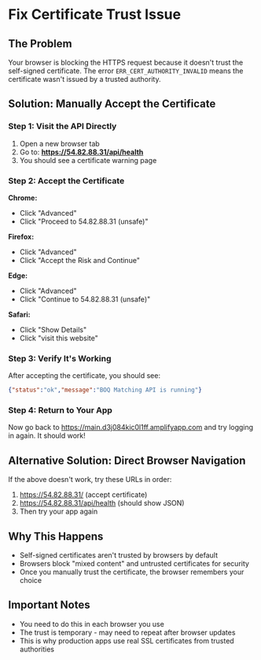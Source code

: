 # Fix Certificate Trust Issue

## The Problem
Your browser is blocking the HTTPS request because it doesn't trust the self-signed certificate. The error `ERR_CERT_AUTHORITY_INVALID` means the certificate wasn't issued by a trusted authority.

## Solution: Manually Accept the Certificate

### Step 1: Visit the API Directly
1. Open a new browser tab
2. Go to: **https://54.82.88.31/api/health**
3. You should see a certificate warning page

### Step 2: Accept the Certificate
**Chrome:**
- Click "Advanced"
- Click "Proceed to 54.82.88.31 (unsafe)"

**Firefox:**
- Click "Advanced"
- Click "Accept the Risk and Continue"

**Edge:**
- Click "Advanced"
- Click "Continue to 54.82.88.31 (unsafe)"

**Safari:**
- Click "Show Details"
- Click "visit this website"

### Step 3: Verify It's Working
After accepting the certificate, you should see:
```json
{"status":"ok","message":"BOQ Matching API is running"}
```

### Step 4: Return to Your App
Now go back to https://main.d3j084kic0l1ff.amplifyapp.com and try logging in again. It should work!

## Alternative Solution: Direct Browser Navigation

If the above doesn't work, try these URLs in order:
1. https://54.82.88.31/ (accept certificate)
2. https://54.82.88.31/api/health (should show JSON)
3. Then try your app again

## Why This Happens
- Self-signed certificates aren't trusted by browsers by default
- Browsers block "mixed content" and untrusted certificates for security
- Once you manually trust the certificate, the browser remembers your choice

## Important Notes
- You need to do this in each browser you use
- The trust is temporary - may need to repeat after browser updates
- This is why production apps use real SSL certificates from trusted authorities